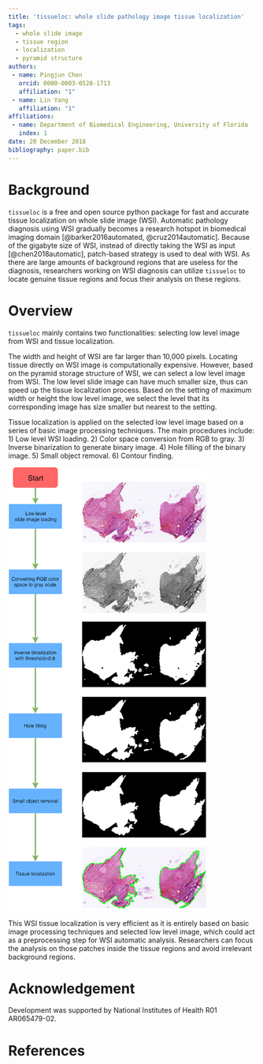 ```yaml
---
title: 'tissueloc: whole slide pathology image tissue localization'
tags:
  - whole slide image
  - tissue region
  - localization
  - pyramid structure
authors:
 - name: Pingjun Chen
   orcid: 0000-0003-0528-1713
   affiliation: "1"
 - name: Lin Yang
   affiliation: "1"
affiliations:
 - name: Department of Biomedical Engineering, University of Florida
   index: 1
date: 20 December 2018
bibliography: paper.bib
---
```


# Background
``tissueloc`` is a free and open source python package for fast and accurate tissue localization on whole slide image (WSI). Automatic pathology diagnosis using WSI gradually becomes a research hotspot in biomedical imaging domain [@barker2016automated, @cruz2014automatic]. Because of the gigabyte size of WSI, instead of directly taking the WSI as input [@chen2018automatic], patch-based strategy is used to deal with WSI. As there are large amounts of background regions that are useless for the diagnosis, researchers working on WSI diagnosis can utilize ``tissueloc`` to locate genuine tissue regions and focus their analysis on these regions.


# Overview
``tissueloc`` mainly contains two functionalities: selecting low level image from WSI and tissue localization.

The width and height of WSI are far larger than 10,000 pixels. Locating tissue directly on WSI image is computationally expensive. However, based on the pyramid storage structure of WSI, we can select a low level image from WSI. The low level slide image can have much smaller size, thus can speed up the tissue localization process. Based on the setting of maximum width or height the low level image, we select the level that its corresponding image has size smaller but nearest to the setting.

Tissue localization is applied on the selected low level image based on
a series of basic image processing techniques. The main procedures include: 1) Low level WSI loading. 2) Color space conversion from RGB to gray. 3) Inverse binarization to generate binary image. 4) Hole filling of the binary image. 5) Small object removal. 6) Contour finding.

![Tissue localization pipeline. The main procedures include: 1) Low level image loading. 2) Color space conversion. 3) Inverse binarization. 4) Hole filling. 5) Small object removal. 6) Contour finding.](tissuelocPipeline.png)

This WSI tissue localization is very efficient as it is entirely based on basic image processing techniques and selected low level image, which could act as a preprocessing step for WSI automatic analysis. Researchers can focus the analysis on those patches inside the tissue regions and avoid irrelevant background regions.

# Acknowledgement
Development was supported by National Institutes of Health R01 AR065479-02.

# References

